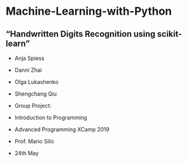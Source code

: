 Machine-Learning-with-Python
========

“Handwritten Digits Recognition using scikit-learn”
--------------

 * Anja Spiess <br> 
 * Danni Zhai <br> 
 * Olga Lukashenko <br> 
 * Shengchang Qiu <br> 

* Group Project: <br> 
 * Introduction to Programming <br> 
 * Advanced Programming XCamp 2019 <br> 
 * Prof. Mario Silic <br> 
* 24th May <br> 
